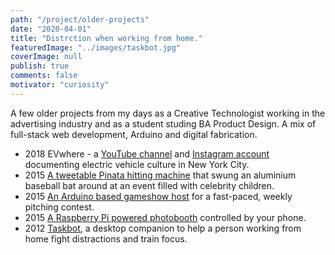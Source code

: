 ```yaml
---
path: "/project/older-projects"
date: "2020-04-01"
title: "Distrction when working from home."
featuredImage: "../images/taskbot.jpg"
coverImage: null
publish: true
comments: false
motivator: "curiosity"
---
```


A few older projects from my days as a Creative Technologist working in the advertising industry and as a student studing BA Product Design. A mix of full-stack web development, Arduino and digital fabrication.<!-- end -->

- 2018 EVwhere - a <a href="https://www.youtube.com/channel/UC8hb7E4FCr4XXcPZWlFLl1w" target="_blank">YouTube channel</a> and <a href ="https://www.instagram.com/evwhere.nyc/" target="_blank">Instagram account</a> documenting electric vehicle culture in New York City.
- 2015 <a href="https://hackaday.com/2015/06/05/nice-looking-countdown-timer-for-the-home-game-show-enthusiest/" target="_blank">A tweetable Pinata hitting machine</a> that swung an aluminium baseball bat around at an event filled with celebrity children.
- 2015 <a href="https://hackaday.com/2015/06/05/nice-looking-countdown-timer-for-the-home-game-show-enthusiest/" target="_blank">An Arduino based gameshow host</a> for a fast-paced, weekly pitching contest.
- 2015 <a href="https://petapixel.com/2015/06/06/diy-a-raspberry-pi-photo-booth-you-use-with-your-own-smartphone/" target="_blank">A Raspberry Pi powered photobooth</a> controlled by your phone.
- 2012 <a href="https://develop3d.com/develop3d-blog/new-designers-2012-our-best-finds-part-1/" target="_blank">Taskbot</a>, a desktop companion to help a person working from home fight distractions and train focus.

